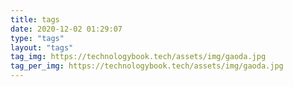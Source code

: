 ```yaml
---
title: tags
date: 2020-12-02 01:29:07
type: "tags"
layout: "tags"
tag_img: https://technologybook.tech/assets/img/gaoda.jpg
tag_per_img: https://technologybook.tech/assets/img/gaoda.jpg
---
```


